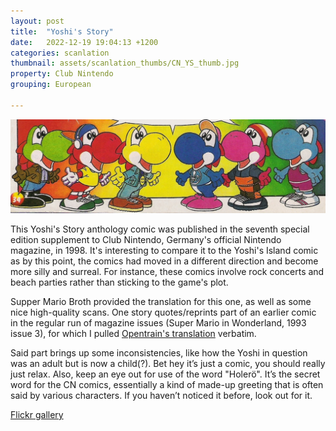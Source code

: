 ```yaml
---
layout: post
title:  "Yoshi's Story"
date:   2022-12-19 19:04:13 +1200
categories: scanlation
thumbnail: assets/scanlation_thumbs/CN_YS_thumb.jpg
property: Club Nintendo
grouping: European

---
```


![](/assets/headers/CN_YS_header.jpg)

This Yoshi's Story anthology comic was published in the seventh special edition supplement to Club Nintendo, Germany's official Nintendo magazine, in 1998. It's interesting to compare it to the Yoshi's Island comic as by this point, the comics had moved in a different direction and become more silly and surreal. For instance, these comics involve rock concerts and beach parties rather than sticking to the game's plot.

Supper Mario Broth provided the translation for this one, as well as some nice high-quality scans. One story quotes/reprints part of an earlier comic in the regular run of magazine issues (Super Mario in Wonderland, 1993 issue 3), for which I pulled [Opentrain's translation](https://opentrain.theyear199x.org/?p=144) verbatim.

Said part brings up some inconsistencies, like how the Yoshi in question was an adult but is now a child(?). Bet hey it’s just a comic, you should really just relax. Also, keep an eye out for use of the word "Holerö". It’s the secret word for the CN comics, essentially a kind of made-up greeting that is often said by various characters. If you haven’t noticed it before, look out for it.

[Flickr gallery](https://www.flickr.com/photos/miloscat/sets/72157642078272083/)